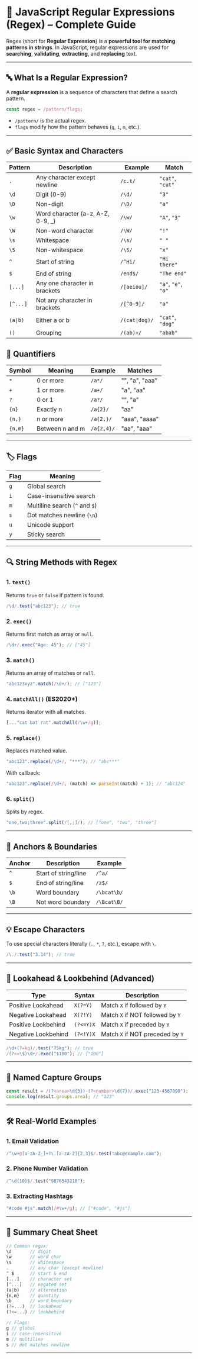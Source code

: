 # 📘 JavaScript Regular Expressions (Regex) – Complete Guide

Regex (short for **Regular Expression**) is a **powerful tool for matching patterns in strings**. In JavaScript, regular expressions are used for **searching**, **validating**, **extracting**, and **replacing** text.

---

## 🔤 What Is a Regular Expression?

A **regular expression** is a sequence of characters that define a search pattern.

```js
const regex = /pattern/flags;
```

- `/pattern/` is the actual regex.
- `flags` modify how the pattern behaves (`g`, `i`, `m`, etc.).

---

## ✅ Basic Syntax and Characters

| Pattern  | Description                        | Example        | Match               |
| -------- | ---------------------------------- | -------------- | ------------------- |
| `.`      | Any character except newline       | `/c.t/`        | `"cat"`, `"cut"`    |
| `\d`     | Digit (0-9)                        | `/\d/`         | `"3"`               |
| `\D`     | Non-digit                          | `/\D/`         | `"a"`               |
| `\w`     | Word character (a-z, A-Z, 0-9, \_) | `/\w/`         | `"A"`, `"3"`        |
| `\W`     | Non-word character                 | `/\W/`         | `"!"`               |
| `\s`     | Whitespace                         | `/\s/`         | `" "`               |
| `\S`     | Non-whitespace                     | `/\S/`         | `"x"`               |
| `^`      | Start of string                    | `/^Hi/`        | `"Hi there"`        |
| `$`      | End of string                      | `/end$/`       | `"The end"`         |
| `[...]`  | Any one character in brackets      | `/[aeiou]/`    | `"a"`, `"e"`, `"o"` |
| `[^...]` | Not any character in brackets      | `/[^0-9]/`     | `"a"`               |
| `(a\|b)` | Either a or b                      | `/(cat\|dog)/` | `"cat"`, `"dog"`    |
| `()`     | Grouping                           | `/(ab)+/`      | `"abab"`            |

## 🔁 Quantifiers

| Symbol  | Meaning         | Example    | Matches        |
| ------- | --------------- | ---------- | -------------- |
| `*`     | 0 or more       | `/a*/`     | "", "a", "aaa" |
| `+`     | 1 or more       | `/a+/`     | "a", "aa"      |
| `?`     | 0 or 1          | `/a?/`     | "", "a"        |
| `{n}`   | Exactly n       | `/a{2}/`   | "aa"           |
| `{n,}`  | n or more       | `/a{2,}/`  | "aaa", "aaaa"  |
| `{n,m}` | Between n and m | `/a{2,4}/` | "aa", "aaa"    |

---

## 🏷️ Flags

| Flag | Meaning                        |
| ---- | ------------------------------ |
| `g`  | Global search                  |
| `i`  | Case-insensitive search        |
| `m`  | Multiline search (`^` and `$`) |
| `s`  | Dot matches newline (`\n`)     |
| `u`  | Unicode support                |
| `y`  | Sticky search                  |

---

## 🔍 String Methods with Regex

### 1. `test()`

Returns `true` or `false` if pattern is found.

```js
/\d/.test("abc123"); // true
```

### 2. `exec()`

Returns first match as array or `null`.

```js
/\d+/.exec("Age: 45"); // ["45"]
```

### 3. `match()`

Returns an array of matches or `null`.

```js
"abc123xyz".match(/\d+/); // ["123"]
```

### 4. `matchAll()` (ES2020+)

Returns iterator with all matches.

```js
[..."cat bat rat".matchAll(/\w+/g)];
```

### 5. `replace()`

Replaces matched value.

```js
"abc123".replace(/\d+/, "***"); // "abc***"
```

With callback:

```js
"abc123".replace(/\d+/, (match) => parseInt(match) + 1); // "abc124"
```

### 6. `split()`

Splits by regex.

```js
"one,two;three".split(/[,;]/); // ["one", "two", "three"]
```

---

## 🔄 Anchors & Boundaries

| Anchor | Description          | Example     |
| ------ | -------------------- | ----------- |
| `^`    | Start of string/line | `/^a/`      |
| `$`    | End of string/line   | `/z$/`      |
| `\b`   | Word boundary        | `/\bcat\b/` |
| `\B`   | Not word boundary    | `/\Bcat\B/` |

---

## 💡 Escape Characters

To use special characters literally (`.`, `*`, `?`, etc.), escape with `\`.

```js
/\./.test("3.14"); // true
```

---

## 🧪 Lookahead & Lookbehind (Advanced)

| Type                | Syntax    | Description                      |
| ------------------- | --------- | -------------------------------- |
| Positive Lookahead  | `X(?=Y)`  | Match `X` if followed by `Y`     |
| Negative Lookahead  | `X(?!Y)`  | Match `X` if NOT followed by `Y` |
| Positive Lookbehind | `(?<=Y)X` | Match `X` if preceded by `Y`     |
| Negative Lookbehind | `(?<!Y)X` | Match `X` if NOT preceded by `Y` |

```js
/\d+(?=kg)/.test("75kg"); // true
/(?<=\$)\d+/.exec("$100"); // ["100"]
```

---

## 🧠 Named Capture Groups

```js
const result = /(?<area>\d{3})-(?<number>\d{7})/.exec("123-4567890");
console.log(result.groups.area); // "123"
```

---

## 🛠️ Real-World Examples

### 1. **Email Validation**

```js
/^\w+@[a-zA-Z_]+?\.[a-zA-Z]{2,3}$/.test("abc@example.com");
```

### 2. **Phone Number Validation**

```js
/^\d{10}$/.test("9876543210");
```

### 3. **Extracting Hashtags**

```js
"#code #js".match(/#\w+/g); // ["#code", "#js"]
```

---

## 📌 Summary Cheat Sheet

```js
// Common regex:
\d       // digit
\w       // word char
\s       // whitespace
.        // any char (except newline)
^ $      // start & end
[...]    // character set
[^...]   // negated set
(a|b)    // alternation
{n,m}    // quantity
\b       // word boundary
(?=...)  // lookahead
(?<=...) // lookbehind

// Flags:
g // global
i // case-insensitive
m // multiline
s // dot matches newline
```

---
